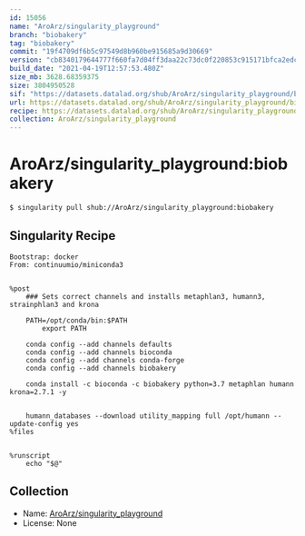 ```yaml
---
id: 15056
name: "AroArz/singularity_playground"
branch: "biobakery"
tag: "biobakery"
commit: "19f4709df6b5c97549d8b960be915685a9d30669"
version: "cb8340179644777f660fa7d04ff3daa22c73dc0f220853c915171bfca2edcd8c"
build_date: "2021-04-19T12:57:53.480Z"
size_mb: 3628.68359375
size: 3804950528
sif: "https://datasets.datalad.org/shub/AroArz/singularity_playground/biobakery/2021-04-19-19f4709d-cb834017/cb8340179644777f660fa7d04ff3daa22c73dc0f220853c915171bfca2edcd8c.sif"
url: https://datasets.datalad.org/shub/AroArz/singularity_playground/biobakery/2021-04-19-19f4709d-cb834017/
recipe: https://datasets.datalad.org/shub/AroArz/singularity_playground/biobakery/2021-04-19-19f4709d-cb834017/Singularity
collection: AroArz/singularity_playground
---
```


# AroArz/singularity_playground:biobakery

```bash
$ singularity pull shub://AroArz/singularity_playground:biobakery
```

## Singularity Recipe

```singularity
Bootstrap: docker
From: continuumio/miniconda3


%post
	### Sets correct channels and installs metaphlan3, humann3, strainphlan3 and krona

	PATH=/opt/conda/bin:$PATH
        export PATH	

	conda config --add channels defaults
	conda config --add channels bioconda
	conda config --add channels conda-forge
	conda config --add channels biobakery

	conda install -c bioconda -c biobakery python=3.7 metaphlan humann krona=2.7.1 -y


	humann_databases --download utility_mapping full /opt/humann --update-config yes
%files


%runscript
	echo "$@"
```

## Collection

 - Name: [AroArz/singularity_playground](https://github.com/AroArz/singularity_playground)
 - License: None

